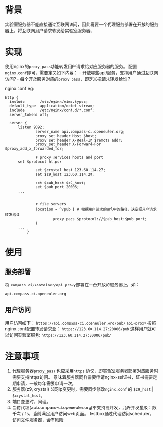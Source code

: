 # 背景
  实验室服务器不能直接通过互联网访问，因此需要一个代理服务部署在开放的服务器上，将互联网用户请求转发给实验室服务器。

# 实现
  使用nginx的`proxy_pass`功能转发用户请求给对应服务器的服务。
  配置`nginx.conf`即可，需要定义如下内容：
     - 开放哪些api/服务，支持用户通过互联网访问?
     - 每个开放服务对应的`proxy_pass`，即定义把请求转发给谁？

  nginx.conf eg:
  ```
  http {
    include       /etc/nginx/mime.types;
    default_type  application/octet-stream;
    include       /etc/nginx/conf.d/*.conf;
    server_tokens off;

    server {
		listen 9092;
                server_name api.compass-ci.openeuler.org;
                proxy_set_header Host $host;
                proxy_set_header X-Real-IP $remote_addr;
                proxy_set_header X-Forward-For $proxy_add_x_forwarded_for;

                # proxy services hosts and port
		set $protocol https;

                set $crystal_host 123.60.114.27;
                set $z9_host 123.60.114.28;

                set $pub_host $z9_host;
                set $pub_port 20006;
		...


                # file servers
                location ~ ^/pub { # 根据用户请求的url中的路径，决定把用户请求转发给谁
                        proxy_pass $protocol://$pub_host:$pub_port;
                }
		...
            }
  ```
# 使用
## 服务部署
  将 `compass-ci/container/api-proxy`部署在一台开放的服务器上，如：
  ```
  api.compass-ci.openeuler.org
  ```
## 用户访问
  用户访问如下：
    ```
    https://api.compass-ci.openeuler.org/pub/
    ```
  `api-proxy` 按照nginx.conf配置转发请求至：
    ```
    https://123.60.114.27:20006/pub
    ```
  这样用户就可以访问实验室服务: `https://123.60.114.27:20006/pub/`

# 注意事项
  1. 代理服务器`proxy_pass` 也应采用`https` 协议，即实验室服务器部署对应服务时需要支持https访问。
     意味着服务器同样需要申请nginx-ssl证书，证书需要定期申请，一般每年需要申请一次。
  2. 服务器(z9, crystal) 公网ip变更时，需要同步修改`nginx.conf` 的 `$z9_host` | `$crystal_host`。
  3. 端口变更时，同理。
  4. 当前代理(api.compass-ci.openeuler.org)不支持高并发，允许并发量级：数千次 / 1s，当前满足用户访问web页面。
     testbox通过代理访问scheduler，访问文件服务器，会有风险
